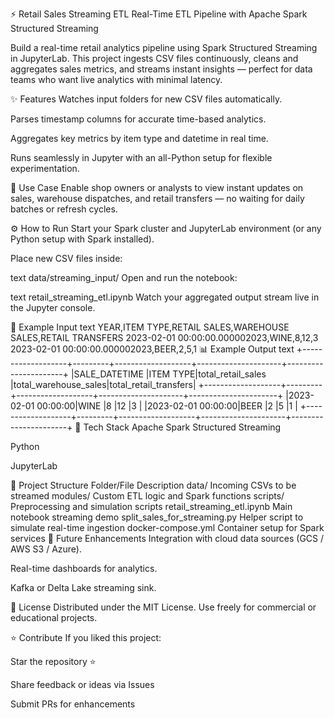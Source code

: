 ⚡ Retail Sales Streaming ETL
Real-Time ETL Pipeline with Apache Spark Structured Streaming

Build a real-time retail analytics pipeline using Spark Structured Streaming in JupyterLab.
This project ingests CSV files continuously, cleans and aggregates sales metrics, and streams instant insights — perfect for data teams who want live analytics with minimal latency.

✨ Features
Watches input folders for new CSV files automatically.

Parses timestamp columns for accurate time-based analytics.

Aggregates key metrics by item type and datetime in real time.

Runs seamlessly in Jupyter with an all-Python setup for flexible experimentation.

🏪 Use Case
Enable shop owners or analysts to view instant updates on sales, warehouse dispatches, and retail transfers — no waiting for daily batches or refresh cycles.

⚙️ How to Run
Start your Spark cluster and JupyterLab environment (or any Python setup with Spark installed).

Place new CSV files inside:

text
data/streaming_input/
Open and run the notebook:

text
retail_streaming_etl.ipynb
Watch your aggregated output stream live in the Jupyter console.

🧾 Example Input
text
YEAR,ITEM TYPE,RETAIL SALES,WAREHOUSE SALES,RETAIL TRANSFERS
2023-02-01 00:00:00.000002023,WINE,8,12,3
2023-02-01 00:00:00.000002023,BEER,2,5,1
📊 Example Output
text
+-------------------+---------+-------------------+---------------------+----------------------+
|SALE_DATETIME      |ITEM TYPE|total_retail_sales |total_warehouse_sales|total_retail_transfers|
+-------------------+---------+-------------------+---------------------+----------------------+
|2023-02-01 00:00:00|WINE     |8                  |12                   |3                     |
|2023-02-01 00:00:00|BEER     |2                  |5                    |1                     |
+-------------------+---------+-------------------+---------------------+----------------------+
🧠 Tech Stack
Apache Spark Structured Streaming

Python

JupyterLab

🧩 Project Structure
Folder/File	Description
data/	Incoming CSVs to be streamed
modules/	Custom ETL logic and Spark functions
scripts/	Preprocessing and simulation scripts
retail_streaming_etl.ipynb	Main notebook streaming demo
split_sales_for_streaming.py	Helper script to simulate real-time ingestion
docker-compose.yml	Container setup for Spark services
🚀 Future Enhancements
Integration with cloud data sources (GCS / AWS S3 / Azure).

Real-time dashboards for analytics.

Kafka or Delta Lake streaming sink.

🧩 License
Distributed under the MIT License.
Use freely for commercial or educational projects.

⭐ Contribute
If you liked this project:

Star the repository ⭐

Share feedback or ideas via Issues

Submit PRs for enhancements
